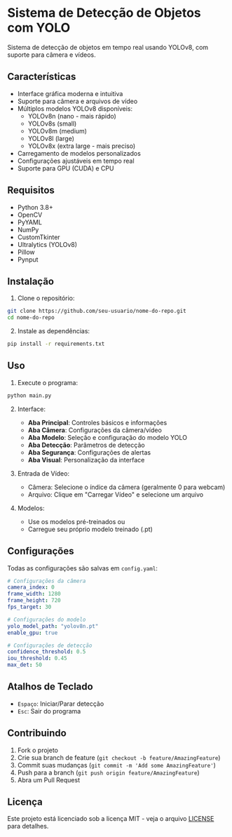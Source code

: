 # Sistema de Detecção de Objetos com YOLO

Sistema de detecção de objetos em tempo real usando YOLOv8, com suporte para câmera e vídeos.

## Características

- Interface gráfica moderna e intuitiva
- Suporte para câmera e arquivos de vídeo
- Múltiplos modelos YOLOv8 disponíveis:
  - YOLOv8n (nano - mais rápido)
  - YOLOv8s (small)
  - YOLOv8m (medium)
  - YOLOv8l (large)
  - YOLOv8x (extra large - mais preciso)
- Carregamento de modelos personalizados
- Configurações ajustáveis em tempo real
- Suporte para GPU (CUDA) e CPU

## Requisitos

- Python 3.8+
- OpenCV
- PyYAML
- NumPy
- CustomTkinter
- Ultralytics (YOLOv8)
- Pillow
- Pynput

## Instalação

1. Clone o repositório:

```bash
git clone https://github.com/seu-usuario/nome-do-repo.git
cd nome-do-repo
```

2. Instale as dependências:

```bash
pip install -r requirements.txt
```

## Uso

1. Execute o programa:

```bash
python main.py
```

2. Interface:

   - **Aba Principal**: Controles básicos e informações
   - **Aba Câmera**: Configurações da câmera/vídeo
   - **Aba Modelo**: Seleção e configuração do modelo YOLO
   - **Aba Detecção**: Parâmetros de detecção
   - **Aba Segurança**: Configurações de alertas
   - **Aba Visual**: Personalização da interface
3. Entrada de Vídeo:

   - Câmera: Selecione o índice da câmera (geralmente 0 para webcam)
   - Arquivo: Clique em "Carregar Vídeo" e selecione um arquivo
4. Modelos:

   - Use os modelos pré-treinados ou
   - Carregue seu próprio modelo treinado (.pt)

## Configurações

Todas as configurações são salvas em `config.yaml`:

```yaml
# Configurações da câmera
camera_index: 0
frame_width: 1280
frame_height: 720
fps_target: 30

# Configurações do modelo
yolo_model_path: "yolov8n.pt"
enable_gpu: true

# Configurações de detecção
confidence_threshold: 0.5
iou_threshold: 0.45
max_det: 50
```

## Atalhos de Teclado

- `Espaço`: Iniciar/Parar detecção
- `Esc`: Sair do programa

## Contribuindo

1. Fork o projeto
2. Crie sua branch de feature (`git checkout -b feature/AmazingFeature`)
3. Commit suas mudanças (`git commit -m 'Add some AmazingFeature'`)
4. Push para a branch (`git push origin feature/AmazingFeature`)
5. Abra um Pull Request

## Licença

Este projeto está licenciado sob a licença MIT - veja o arquivo [LICENSE](LICENSE) para detalhes.
